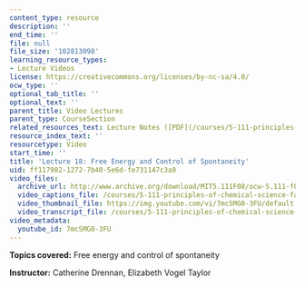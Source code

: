 ```yaml
---
content_type: resource
description: ''
end_time: ''
file: null
file_size: '102813098'
learning_resource_types:
- Lecture Videos
license: https://creativecommons.org/licenses/by-nc-sa/4.0/
ocw_type: ''
optional_tab_title: ''
optional_text: ''
parent_title: Video Lectures
parent_type: CourseSection
related_resources_text: Lecture Notes ([PDF](/courses/5-111-principles-of-chemical-science-fall-2008/resources/lecnotes18))
resource_index_text: ''
resourcetype: Video
start_time: ''
title: 'Lecture 18: Free Energy and Control of Spontaneity'
uid: ff117982-1272-7b40-5e6d-fe731147c3a9
video_files:
  archive_url: http://www.archive.org/download/MIT5.111F08/ocw-5.111-f08-lec18_300k.mp4
  video_captions_file: /courses/5-111-principles-of-chemical-science-fall-2008/0d165aaef996562da7050de79595fe9a_7mcSMG0-3FU.vtt
  video_thumbnail_file: https://img.youtube.com/vi/7mcSMG0-3FU/default.jpg
  video_transcript_file: /courses/5-111-principles-of-chemical-science-fall-2008/a630d1f2cc0744b94f0c5d6a0661357b_7mcSMG0-3FU.pdf
video_metadata:
  youtube_id: 7mcSMG0-3FU
---
```


**Topics covered:** Free energy and control of spontaneity

**Instructor:** Catherine Drennan, Elizabeth Vogel Taylor

